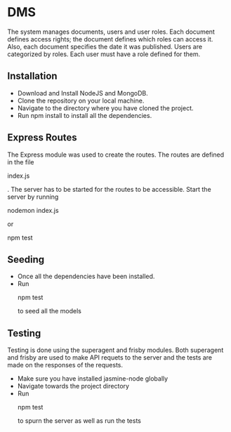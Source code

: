 # DMS

The system manages documents, users and user roles. Each document defines access rights; the document defines which roles can access it. Also, each document specifies the date it was published. Users are categorized by roles. Each user must have a role defined for them.

## Installation

- Download and Install NodeJS and MongoDB.
- Clone the repository on your local machine.
- Navigate to the directory where you have cloned the project.
- Run npm install to install all the dependencies.


## Express Routes

The Express module was used to create the routes. The routes are defined in the file <p>index.js</p>. The server has to be started for the routes to be accessible. Start the server by running <p>nodemon index.js</p> or <p>npm test</p>


## Seeding

- Once all the dependencies have been installed.
- Run <p>npm test</p> to seed all the models


## Testing

Testing is done using the superagent and frisby modules. Both superagent and frisby are used to make API requets to the server and the tests are made on the responses of the requests.
- Make sure you have installed jasmine-node globally
- Navigate towards the project directory
- Run <p>npm test</p> to spurn the server as well as run the tests
